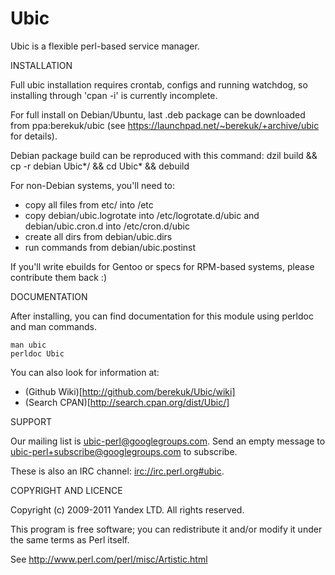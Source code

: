 Ubic
===========================

Ubic is a flexible perl-based service manager.

INSTALLATION

Full ubic installation requires crontab, configs and running watchdog,
so installing through 'cpan -i' is currently incomplete.

For full install on Debian/Ubuntu, last .deb package can be downloaded from ppa:berekuk/ubic (see <https://launchpad.net/~berekuk/+archive/ubic> for details).

Debian package build can be reproduced with this command:
    dzil build && cp -r debian Ubic*/ && cd Ubic* && debuild

For non-Debian systems, you'll need to:

- copy all files from etc/ into /etc
- copy debian/ubic.logrotate into /etc/logrotate.d/ubic and debian/ubic.cron.d into /etc/cron.d/ubic
- create all dirs from debian/ubic.dirs
- run commands from debian/ubic.postinst

If you'll write ebuilds for Gentoo or specs for RPM-based systems, please contribute them back :)

DOCUMENTATION

After installing, you can find documentation for this module using perldoc
and man commands.

    man ubic
    perldoc Ubic

You can also look for information at:

* (Github Wiki)[http://github.com/berekuk/Ubic/wiki]
* (Search CPAN)[http://search.cpan.org/dist/Ubic/]

SUPPORT

Our mailing list is <ubic-perl@googlegroups.com>. Send an empty message to <ubic-perl+subscribe@googlegroups.com> to subscribe.

These is also an IRC channel: <irc://irc.perl.org#ubic>.

COPYRIGHT AND LICENCE

Copyright (c) 2009-2011 Yandex LTD. All rights reserved.

This program is free software; you can redistribute it and/or modify it under the same terms as Perl itself.

See <http://www.perl.com/perl/misc/Artistic.html>

